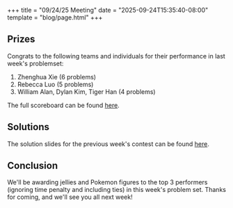 +++
title = "09/24/25 Meeting"
date = "2025-09-24T15:35:40-08:00"
template = "blog/page.html"
+++

## Prizes

Congrats to the following teams and individuals for their performance in last week's problemset:
1. Zhenghua Xie (6 problems)
2. Rebecca Luo (5 problems)
3. William Alan, Dylan Kim, Tiger Han (4 problems)

The full scoreboard can be found [here](https://codeforces.com/group/uQ5Rzs0rZ6/contest/637694/standings/groupmates/true).

## Solutions

The solution slides for the previous week's contest can be found [here](https://docs.google.com/presentation/d/11TpDrFydNNqYpli7Dflk18Fy5DQLKQlOeU19C2vcYPk/edit?usp=sharing).

## Conclusion

We'll be awarding jellies and Pokemon figures to the top 3 performers (ignoring time penalty and including ties) in this week's problem set.
Thanks for coming, and we'll see you all next week!
